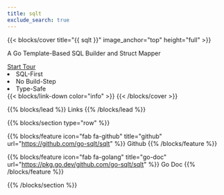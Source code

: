 ```yaml
---
title: sqlt
exclude_search: true
---
```


{{< blocks/cover title="{{ sqlt }}" image_anchor="top" height="full" >}}
<p class="lead mt-0 mb-4">A Go Template-Based SQL Builder and Struct Mapper</p>
<a class="btn btn-lg btn-primary me-3 mb-4" href="tour/">
  Start Tour <i class="fas fa-camera ms-2"></i>
</a>
<li class="lead mt-0">SQL-First</li>
<li class="lead mt-0">No Build-Step</li>
<li class="lead mt-0 mb-4">Type-Safe</li>
{{< blocks/link-down color="info" >}}
{{< /blocks/cover >}}


{{% blocks/lead %}}
Links
{{% /blocks/lead %}}


{{% blocks/section type="row" %}}

{{% blocks/feature icon="fab fa-github" title="github"
    url="https://github.com/go-sqlt/sqlt" %}}
Github
{{% /blocks/feature %}}

{{% blocks/feature icon="fab fa-golang" title="go-doc"
    url="https://pkg.go.dev/github.com/go-sqlt/sqlt" %}}
Go Doc
{{% /blocks/feature %}}

{{% /blocks/section %}}
